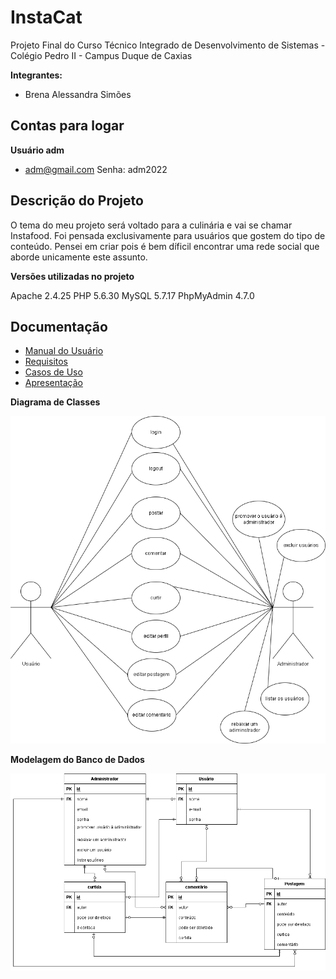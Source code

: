 # InstaCat

Projeto Final do Curso Técnico Integrado de Desenvolvimento de Sistemas - Colégio Pedro II - Campus Duque de Caxias

**Integrantes:**
 - Brena Alessandra Simões 

## Contas para logar
**Usuário adm**
- adm@gmail.com Senha: adm2022

 ## Descrição do Projeto

 O tema do meu projeto será voltado para a culinária e vai se chamar Instafood. Foi pensada exclusivamente para usuários que gostem do tipo de conteúdo. Pensei em criar pois é bem díficil encontrar uma rede social que aborde unicamente este assunto.

**Versões utilizadas no projeto**

Apache 2.4.25
PHP 5.6.30
MySQL 5.7.17
PhpMyAdmin 4.7.0

## Documentação

- [Manual do Usuário](manual.md)
- [Requisitos](requisitos.md)
- [Casos de Uso](casos-de-uso.md)
- [Apresentação](apresentaçao.pdf)

**Diagrama de Classes**

![Diagrama de Classes](diagrama-casos.png)

**Modelagem do Banco de Dados**

![Diagrama de Banco de Dados](diagrama-banco.png)
